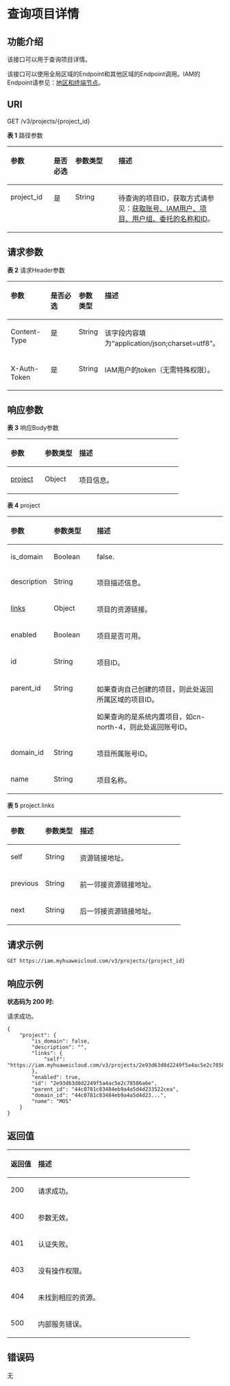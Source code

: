 # 查询项目详情<a name="iam_06_0006"></a>

## 功能介绍<a name="zh-cn_topic_0221482461_section18447224113917"></a>

该接口可以用于查询项目详情。

该接口可以使用全局区域的Endpoint和其他区域的Endpoint调用。IAM的Endpoint请参见：[地区和终端节点](https://developer.huaweicloud.com/endpoint?IAM)。

## URI<a name="zh-cn_topic_0221482461_section1045017241398"></a>

GET /v3/projects/\{project\_id\}

**表 1**  路径参数

<a name="zh-cn_topic_0221482461_table84529241390"></a>
<table><thead align="left"><tr id="zh-cn_topic_0221482461_row445222418393"><th class="cellrowborder" valign="top" width="20%" id="mcps1.2.5.1.1"><p id="zh-cn_topic_0221482461_p17453224103914"><a name="zh-cn_topic_0221482461_p17453224103914"></a><a name="zh-cn_topic_0221482461_p17453224103914"></a>参数</p>
</th>
<th class="cellrowborder" valign="top" width="10%" id="mcps1.2.5.1.2"><p id="zh-cn_topic_0221482461_p1445482415394"><a name="zh-cn_topic_0221482461_p1445482415394"></a><a name="zh-cn_topic_0221482461_p1445482415394"></a>是否必选</p>
</th>
<th class="cellrowborder" valign="top" width="20%" id="mcps1.2.5.1.3"><p id="zh-cn_topic_0221482461_p1455172413918"><a name="zh-cn_topic_0221482461_p1455172413918"></a><a name="zh-cn_topic_0221482461_p1455172413918"></a>参数类型</p>
</th>
<th class="cellrowborder" valign="top" width="50%" id="mcps1.2.5.1.4"><p id="zh-cn_topic_0221482461_p2456624143915"><a name="zh-cn_topic_0221482461_p2456624143915"></a><a name="zh-cn_topic_0221482461_p2456624143915"></a>描述</p>
</th>
</tr>
</thead>
<tbody><tr id="zh-cn_topic_0221482461_row545214247398"><td class="cellrowborder" valign="top" width="20%" headers="mcps1.2.5.1.1 "><p id="zh-cn_topic_0221482461_p164571124103913"><a name="zh-cn_topic_0221482461_p164571124103913"></a><a name="zh-cn_topic_0221482461_p164571124103913"></a>project_id</p>
</td>
<td class="cellrowborder" valign="top" width="10%" headers="mcps1.2.5.1.2 "><p id="zh-cn_topic_0221482461_p164571424133916"><a name="zh-cn_topic_0221482461_p164571424133916"></a><a name="zh-cn_topic_0221482461_p164571424133916"></a>是</p>
</td>
<td class="cellrowborder" valign="top" width="20%" headers="mcps1.2.5.1.3 "><p id="zh-cn_topic_0221482461_p145819246394"><a name="zh-cn_topic_0221482461_p145819246394"></a><a name="zh-cn_topic_0221482461_p145819246394"></a>String</p>
</td>
<td class="cellrowborder" valign="top" width="50%" headers="mcps1.2.5.1.4 "><p id="zh-cn_topic_0221482461_p74601248399"><a name="zh-cn_topic_0221482461_p74601248399"></a><a name="zh-cn_topic_0221482461_p74601248399"></a>待查询的项目ID，获取方式请参见：<a href="获取账号-IAM用户-项目-用户组-委托的名称和ID.md">获取账号、IAM用户、项目、用户组、委托的名称和ID</a>。</p>
</td>
</tr>
</tbody>
</table>

## 请求参数<a name="zh-cn_topic_0221482461_section13461102413919"></a>

**表 2**  请求Header参数

<a name="zh-cn_topic_0221482461_HeaderParameter"></a>
<table><thead align="left"><tr id="zh-cn_topic_0221482461_row646242473919"><th class="cellrowborder" valign="top" width="20%" id="mcps1.2.5.1.1"><p id="zh-cn_topic_0221482461_p17463424193912"><a name="zh-cn_topic_0221482461_p17463424193912"></a><a name="zh-cn_topic_0221482461_p17463424193912"></a>参数</p>
</th>
<th class="cellrowborder" valign="top" width="20%" id="mcps1.2.5.1.2"><p id="zh-cn_topic_0221482461_p246492473913"><a name="zh-cn_topic_0221482461_p246492473913"></a><a name="zh-cn_topic_0221482461_p246492473913"></a>是否必选</p>
</th>
<th class="cellrowborder" valign="top" width="10%" id="mcps1.2.5.1.3"><p id="zh-cn_topic_0221482461_p1146572419395"><a name="zh-cn_topic_0221482461_p1146572419395"></a><a name="zh-cn_topic_0221482461_p1146572419395"></a>参数类型</p>
</th>
<th class="cellrowborder" valign="top" width="50%" id="mcps1.2.5.1.4"><p id="zh-cn_topic_0221482461_p104667242392"><a name="zh-cn_topic_0221482461_p104667242392"></a><a name="zh-cn_topic_0221482461_p104667242392"></a>描述</p>
</th>
</tr>
</thead>
<tbody><tr id="zh-cn_topic_0221482461_row17462142415396"><td class="cellrowborder" valign="top" width="20%" headers="mcps1.2.5.1.1 "><p id="zh-cn_topic_0221482461_p14661124123911"><a name="zh-cn_topic_0221482461_p14661124123911"></a><a name="zh-cn_topic_0221482461_p14661124123911"></a>Content-Type</p>
</td>
<td class="cellrowborder" valign="top" width="20%" headers="mcps1.2.5.1.2 "><p id="zh-cn_topic_0221482461_p8467324113915"><a name="zh-cn_topic_0221482461_p8467324113915"></a><a name="zh-cn_topic_0221482461_p8467324113915"></a>是</p>
</td>
<td class="cellrowborder" valign="top" width="10%" headers="mcps1.2.5.1.3 "><p id="zh-cn_topic_0221482461_p946810246390"><a name="zh-cn_topic_0221482461_p946810246390"></a><a name="zh-cn_topic_0221482461_p946810246390"></a>String</p>
</td>
<td class="cellrowborder" valign="top" width="50%" headers="mcps1.2.5.1.4 "><p id="zh-cn_topic_0221482461_p144691245396"><a name="zh-cn_topic_0221482461_p144691245396"></a><a name="zh-cn_topic_0221482461_p144691245396"></a>该字段内容填为“application/json;charset=utf8”。</p>
</td>
</tr>
<tr id="zh-cn_topic_0221482461_row4462424203917"><td class="cellrowborder" valign="top" width="20%" headers="mcps1.2.5.1.1 "><p id="zh-cn_topic_0221482461_p54705245390"><a name="zh-cn_topic_0221482461_p54705245390"></a><a name="zh-cn_topic_0221482461_p54705245390"></a>X-Auth-Token</p>
</td>
<td class="cellrowborder" valign="top" width="20%" headers="mcps1.2.5.1.2 "><p id="zh-cn_topic_0221482461_p14471192410397"><a name="zh-cn_topic_0221482461_p14471192410397"></a><a name="zh-cn_topic_0221482461_p14471192410397"></a>是</p>
</td>
<td class="cellrowborder" valign="top" width="10%" headers="mcps1.2.5.1.3 "><p id="zh-cn_topic_0221482461_p1447242412391"><a name="zh-cn_topic_0221482461_p1447242412391"></a><a name="zh-cn_topic_0221482461_p1447242412391"></a>String</p>
</td>
<td class="cellrowborder" valign="top" width="50%" headers="mcps1.2.5.1.4 "><p id="zh-cn_topic_0221482461_p1347352493913"><a name="zh-cn_topic_0221482461_p1347352493913"></a><a name="zh-cn_topic_0221482461_p1347352493913"></a>IAM用户的token（无需特殊权限）。</p>
</td>
</tr>
</tbody>
</table>

## 响应参数<a name="zh-cn_topic_0221482461_section64741424123915"></a>

**表 3**  响应Body参数

<a name="zh-cn_topic_0221482461_responseParameter"></a>
<table><thead align="left"><tr id="zh-cn_topic_0221482461_row10476112418398"><th class="cellrowborder" valign="top" width="20%" id="mcps1.2.4.1.1"><p id="zh-cn_topic_0221482461_p1847772418393"><a name="zh-cn_topic_0221482461_p1847772418393"></a><a name="zh-cn_topic_0221482461_p1847772418393"></a>参数</p>
</th>
<th class="cellrowborder" valign="top" width="20%" id="mcps1.2.4.1.2"><p id="zh-cn_topic_0221482461_p16478124113919"><a name="zh-cn_topic_0221482461_p16478124113919"></a><a name="zh-cn_topic_0221482461_p16478124113919"></a>参数类型</p>
</th>
<th class="cellrowborder" valign="top" width="60%" id="mcps1.2.4.1.3"><p id="zh-cn_topic_0221482461_p15478424143912"><a name="zh-cn_topic_0221482461_p15478424143912"></a><a name="zh-cn_topic_0221482461_p15478424143912"></a>描述</p>
</th>
</tr>
</thead>
<tbody><tr id="zh-cn_topic_0221482461_row194761724123919"><td class="cellrowborder" valign="top" width="20%" headers="mcps1.2.4.1.1 "><p id="zh-cn_topic_0221482461_p15479624133913"><a name="zh-cn_topic_0221482461_p15479624133913"></a><a name="zh-cn_topic_0221482461_p15479624133913"></a><a href="#zh-cn_topic_0221482461_response_Rs66Project">project</a></p>
</td>
<td class="cellrowborder" valign="top" width="20%" headers="mcps1.2.4.1.2 "><p id="zh-cn_topic_0221482461_p104802241399"><a name="zh-cn_topic_0221482461_p104802241399"></a><a name="zh-cn_topic_0221482461_p104802241399"></a>Object</p>
</td>
<td class="cellrowborder" valign="top" width="60%" headers="mcps1.2.4.1.3 "><p id="zh-cn_topic_0221482461_p174811524153917"><a name="zh-cn_topic_0221482461_p174811524153917"></a><a name="zh-cn_topic_0221482461_p174811524153917"></a>项目信息。</p>
</td>
</tr>
</tbody>
</table>

**表 4**  project

<a name="zh-cn_topic_0221482461_response_Rs66Project"></a>
<table><thead align="left"><tr id="zh-cn_topic_0221482461_row4482102416397"><th class="cellrowborder" valign="top" width="20%" id="mcps1.2.4.1.1"><p id="zh-cn_topic_0221482461_p1448492463913"><a name="zh-cn_topic_0221482461_p1448492463913"></a><a name="zh-cn_topic_0221482461_p1448492463913"></a>参数</p>
</th>
<th class="cellrowborder" valign="top" width="20%" id="mcps1.2.4.1.2"><p id="zh-cn_topic_0221482461_p194858249393"><a name="zh-cn_topic_0221482461_p194858249393"></a><a name="zh-cn_topic_0221482461_p194858249393"></a>参数类型</p>
</th>
<th class="cellrowborder" valign="top" width="60%" id="mcps1.2.4.1.3"><p id="zh-cn_topic_0221482461_p848512242392"><a name="zh-cn_topic_0221482461_p848512242392"></a><a name="zh-cn_topic_0221482461_p848512242392"></a>描述</p>
</th>
</tr>
</thead>
<tbody><tr id="zh-cn_topic_0221482461_row20482724123917"><td class="cellrowborder" valign="top" width="20%" headers="mcps1.2.4.1.1 "><p id="zh-cn_topic_0221482461_p1486172413396"><a name="zh-cn_topic_0221482461_p1486172413396"></a><a name="zh-cn_topic_0221482461_p1486172413396"></a>is_domain</p>
</td>
<td class="cellrowborder" valign="top" width="20%" headers="mcps1.2.4.1.2 "><p id="zh-cn_topic_0221482461_p248792413915"><a name="zh-cn_topic_0221482461_p248792413915"></a><a name="zh-cn_topic_0221482461_p248792413915"></a>Boolean</p>
</td>
<td class="cellrowborder" valign="top" width="60%" headers="mcps1.2.4.1.3 "><p id="zh-cn_topic_0221482461_p1648862453914"><a name="zh-cn_topic_0221482461_p1648862453914"></a><a name="zh-cn_topic_0221482461_p1648862453914"></a>false.</p>
</td>
</tr>
<tr id="zh-cn_topic_0221482461_row134821124143911"><td class="cellrowborder" valign="top" width="20%" headers="mcps1.2.4.1.1 "><p id="zh-cn_topic_0221482461_p7489192413399"><a name="zh-cn_topic_0221482461_p7489192413399"></a><a name="zh-cn_topic_0221482461_p7489192413399"></a>description</p>
</td>
<td class="cellrowborder" valign="top" width="20%" headers="mcps1.2.4.1.2 "><p id="zh-cn_topic_0221482461_p1049092483919"><a name="zh-cn_topic_0221482461_p1049092483919"></a><a name="zh-cn_topic_0221482461_p1049092483919"></a>String</p>
</td>
<td class="cellrowborder" valign="top" width="60%" headers="mcps1.2.4.1.3 "><p id="zh-cn_topic_0221482461_p19491122414397"><a name="zh-cn_topic_0221482461_p19491122414397"></a><a name="zh-cn_topic_0221482461_p19491122414397"></a>项目描述信息。</p>
</td>
</tr>
<tr id="zh-cn_topic_0221482461_row74821924163917"><td class="cellrowborder" valign="top" width="20%" headers="mcps1.2.4.1.1 "><p id="zh-cn_topic_0221482461_p1492102433917"><a name="zh-cn_topic_0221482461_p1492102433917"></a><a name="zh-cn_topic_0221482461_p1492102433917"></a><a href="#zh-cn_topic_0221482461_response_Rs66ProjectLinks">links</a></p>
</td>
<td class="cellrowborder" valign="top" width="20%" headers="mcps1.2.4.1.2 "><p id="zh-cn_topic_0221482461_p149320244395"><a name="zh-cn_topic_0221482461_p149320244395"></a><a name="zh-cn_topic_0221482461_p149320244395"></a>Object</p>
</td>
<td class="cellrowborder" valign="top" width="60%" headers="mcps1.2.4.1.3 "><p id="zh-cn_topic_0221482461_p249492419397"><a name="zh-cn_topic_0221482461_p249492419397"></a><a name="zh-cn_topic_0221482461_p249492419397"></a>项目的资源链接。</p>
</td>
</tr>
<tr id="zh-cn_topic_0221482461_row1948202411399"><td class="cellrowborder" valign="top" width="20%" headers="mcps1.2.4.1.1 "><p id="zh-cn_topic_0221482461_p1649517241390"><a name="zh-cn_topic_0221482461_p1649517241390"></a><a name="zh-cn_topic_0221482461_p1649517241390"></a>enabled</p>
</td>
<td class="cellrowborder" valign="top" width="20%" headers="mcps1.2.4.1.2 "><p id="zh-cn_topic_0221482461_p1849572413919"><a name="zh-cn_topic_0221482461_p1849572413919"></a><a name="zh-cn_topic_0221482461_p1849572413919"></a>Boolean</p>
</td>
<td class="cellrowborder" valign="top" width="60%" headers="mcps1.2.4.1.3 "><p id="zh-cn_topic_0221482461_p7496182463914"><a name="zh-cn_topic_0221482461_p7496182463914"></a><a name="zh-cn_topic_0221482461_p7496182463914"></a>项目是否可用。</p>
</td>
</tr>
<tr id="zh-cn_topic_0221482461_row1548232483917"><td class="cellrowborder" valign="top" width="20%" headers="mcps1.2.4.1.1 "><p id="zh-cn_topic_0221482461_p64975249396"><a name="zh-cn_topic_0221482461_p64975249396"></a><a name="zh-cn_topic_0221482461_p64975249396"></a>id</p>
</td>
<td class="cellrowborder" valign="top" width="20%" headers="mcps1.2.4.1.2 "><p id="zh-cn_topic_0221482461_p17498152419395"><a name="zh-cn_topic_0221482461_p17498152419395"></a><a name="zh-cn_topic_0221482461_p17498152419395"></a>String</p>
</td>
<td class="cellrowborder" valign="top" width="60%" headers="mcps1.2.4.1.3 "><p id="zh-cn_topic_0221482461_p7499182483911"><a name="zh-cn_topic_0221482461_p7499182483911"></a><a name="zh-cn_topic_0221482461_p7499182483911"></a>项目ID。</p>
</td>
</tr>
<tr id="zh-cn_topic_0221482461_row15482142412393"><td class="cellrowborder" valign="top" width="20%" headers="mcps1.2.4.1.1 "><p id="zh-cn_topic_0221482461_p17500192418392"><a name="zh-cn_topic_0221482461_p17500192418392"></a><a name="zh-cn_topic_0221482461_p17500192418392"></a>parent_id</p>
</td>
<td class="cellrowborder" valign="top" width="20%" headers="mcps1.2.4.1.2 "><p id="zh-cn_topic_0221482461_p9501924143915"><a name="zh-cn_topic_0221482461_p9501924143915"></a><a name="zh-cn_topic_0221482461_p9501924143915"></a>String</p>
</td>
<td class="cellrowborder" valign="top" width="60%" headers="mcps1.2.4.1.3 "><p id="zh-cn_topic_0221482461_p16502132413915"><a name="zh-cn_topic_0221482461_p16502132413915"></a><a name="zh-cn_topic_0221482461_p16502132413915"></a>如果查询自己创建的项目，则此处返回所属区域的项目ID。</p>
<p id="zh-cn_topic_0221482461_p1950342453919"><a name="zh-cn_topic_0221482461_p1950342453919"></a><a name="zh-cn_topic_0221482461_p1950342453919"></a>如果查询的是系统内置项目，如cn-north-4，则此处返回账号ID。</p>
</td>
</tr>
<tr id="zh-cn_topic_0221482461_row348212414392"><td class="cellrowborder" valign="top" width="20%" headers="mcps1.2.4.1.1 "><p id="zh-cn_topic_0221482461_p20503122415394"><a name="zh-cn_topic_0221482461_p20503122415394"></a><a name="zh-cn_topic_0221482461_p20503122415394"></a>domain_id</p>
</td>
<td class="cellrowborder" valign="top" width="20%" headers="mcps1.2.4.1.2 "><p id="zh-cn_topic_0221482461_p145041624163918"><a name="zh-cn_topic_0221482461_p145041624163918"></a><a name="zh-cn_topic_0221482461_p145041624163918"></a>String</p>
</td>
<td class="cellrowborder" valign="top" width="60%" headers="mcps1.2.4.1.3 "><p id="zh-cn_topic_0221482461_p1250511246392"><a name="zh-cn_topic_0221482461_p1250511246392"></a><a name="zh-cn_topic_0221482461_p1250511246392"></a>项目所属账号ID。</p>
</td>
</tr>
<tr id="zh-cn_topic_0221482461_row1348232413397"><td class="cellrowborder" valign="top" width="20%" headers="mcps1.2.4.1.1 "><p id="zh-cn_topic_0221482461_p9506724193912"><a name="zh-cn_topic_0221482461_p9506724193912"></a><a name="zh-cn_topic_0221482461_p9506724193912"></a>name</p>
</td>
<td class="cellrowborder" valign="top" width="20%" headers="mcps1.2.4.1.2 "><p id="zh-cn_topic_0221482461_p2507112410394"><a name="zh-cn_topic_0221482461_p2507112410394"></a><a name="zh-cn_topic_0221482461_p2507112410394"></a>String</p>
</td>
<td class="cellrowborder" valign="top" width="60%" headers="mcps1.2.4.1.3 "><p id="zh-cn_topic_0221482461_p1750862443910"><a name="zh-cn_topic_0221482461_p1750862443910"></a><a name="zh-cn_topic_0221482461_p1750862443910"></a>项目名称。</p>
</td>
</tr>
</tbody>
</table>

**表 5**  project.links

<a name="zh-cn_topic_0221482461_response_Rs66ProjectLinks"></a>
<table><thead align="left"><tr id="zh-cn_topic_0221482461_row14509102414396"><th class="cellrowborder" valign="top" width="20%" id="mcps1.2.4.1.1"><p id="zh-cn_topic_0221482461_p14510624123911"><a name="zh-cn_topic_0221482461_p14510624123911"></a><a name="zh-cn_topic_0221482461_p14510624123911"></a>参数</p>
</th>
<th class="cellrowborder" valign="top" width="20%" id="mcps1.2.4.1.2"><p id="zh-cn_topic_0221482461_p55115243398"><a name="zh-cn_topic_0221482461_p55115243398"></a><a name="zh-cn_topic_0221482461_p55115243398"></a>参数类型</p>
</th>
<th class="cellrowborder" valign="top" width="60%" id="mcps1.2.4.1.3"><p id="zh-cn_topic_0221482461_p1251232463911"><a name="zh-cn_topic_0221482461_p1251232463911"></a><a name="zh-cn_topic_0221482461_p1251232463911"></a>描述</p>
</th>
</tr>
</thead>
<tbody><tr id="zh-cn_topic_0221482461_row95091524153917"><td class="cellrowborder" valign="top" width="20%" headers="mcps1.2.4.1.1 "><p id="zh-cn_topic_0221482461_p1951302418394"><a name="zh-cn_topic_0221482461_p1951302418394"></a><a name="zh-cn_topic_0221482461_p1951302418394"></a>self</p>
</td>
<td class="cellrowborder" valign="top" width="20%" headers="mcps1.2.4.1.2 "><p id="zh-cn_topic_0221482461_p95145246391"><a name="zh-cn_topic_0221482461_p95145246391"></a><a name="zh-cn_topic_0221482461_p95145246391"></a>String</p>
</td>
<td class="cellrowborder" valign="top" width="60%" headers="mcps1.2.4.1.3 "><p id="zh-cn_topic_0221482461_p451592423917"><a name="zh-cn_topic_0221482461_p451592423917"></a><a name="zh-cn_topic_0221482461_p451592423917"></a>资源链接地址。</p>
</td>
</tr>
<tr id="zh-cn_topic_0221482461_row1150982413397"><td class="cellrowborder" valign="top" width="20%" headers="mcps1.2.4.1.1 "><p id="zh-cn_topic_0221482461_p1851622414399"><a name="zh-cn_topic_0221482461_p1851622414399"></a><a name="zh-cn_topic_0221482461_p1851622414399"></a>previous</p>
</td>
<td class="cellrowborder" valign="top" width="20%" headers="mcps1.2.4.1.2 "><p id="zh-cn_topic_0221482461_p15161724153918"><a name="zh-cn_topic_0221482461_p15161724153918"></a><a name="zh-cn_topic_0221482461_p15161724153918"></a>String</p>
</td>
<td class="cellrowborder" valign="top" width="60%" headers="mcps1.2.4.1.3 "><p id="zh-cn_topic_0221482461_p45172024143914"><a name="zh-cn_topic_0221482461_p45172024143914"></a><a name="zh-cn_topic_0221482461_p45172024143914"></a>前一邻接资源链接地址。</p>
</td>
</tr>
<tr id="zh-cn_topic_0221482461_row4509142413910"><td class="cellrowborder" valign="top" width="20%" headers="mcps1.2.4.1.1 "><p id="zh-cn_topic_0221482461_p145182244392"><a name="zh-cn_topic_0221482461_p145182244392"></a><a name="zh-cn_topic_0221482461_p145182244392"></a>next</p>
</td>
<td class="cellrowborder" valign="top" width="20%" headers="mcps1.2.4.1.2 "><p id="zh-cn_topic_0221482461_p14519182413398"><a name="zh-cn_topic_0221482461_p14519182413398"></a><a name="zh-cn_topic_0221482461_p14519182413398"></a>String</p>
</td>
<td class="cellrowborder" valign="top" width="60%" headers="mcps1.2.4.1.3 "><p id="zh-cn_topic_0221482461_p55201024103918"><a name="zh-cn_topic_0221482461_p55201024103918"></a><a name="zh-cn_topic_0221482461_p55201024103918"></a>后一邻接资源链接地址。</p>
</td>
</tr>
</tbody>
</table>

## 请求示例<a name="zh-cn_topic_0221482461_section18521172418398"></a>

```
GET https://iam.myhuaweicloud.com/v3/projects/{project_id}
```

## 响应示例<a name="zh-cn_topic_0221482461_section352542413398"></a>

**状态码为 200 时:**

请求成功。

```
{
    "project": {
        "is_domain": false,
        "description": "",
        "links": {
            "self": "https://iam.myhuaweicloud.com/v3/projects/2e93d63d8d2249f5a4ac5e2c78586a6e"
        },
        "enabled": true,
        "id": "2e93d63d8d2249f5a4ac5e2c78586a6e",
        "parent_id": "44c0781c83484eb9a4a5d4d233522cea",
        "domain_id": "44c0781c83484eb9a4a5d4d23...",
        "name": "MOS"
    }
}
```

## 返回值<a name="zh-cn_topic_0221482461_section4540192418390"></a>

<a name="zh-cn_topic_0221482461_table2436"></a>
<table><thead align="left"><tr id="zh-cn_topic_0221482461_row3541142413919"><th class="cellrowborder" valign="top" width="15%" id="mcps1.1.3.1.1"><p id="zh-cn_topic_0221482461_p45421324193910"><a name="zh-cn_topic_0221482461_p45421324193910"></a><a name="zh-cn_topic_0221482461_p45421324193910"></a>返回值</p>
</th>
<th class="cellrowborder" valign="top" width="85%" id="mcps1.1.3.1.2"><p id="zh-cn_topic_0221482461_p4543172415395"><a name="zh-cn_topic_0221482461_p4543172415395"></a><a name="zh-cn_topic_0221482461_p4543172415395"></a>描述</p>
</th>
</tr>
</thead>
<tbody><tr id="zh-cn_topic_0221482461_row554120244391"><td class="cellrowborder" valign="top" width="15%" headers="mcps1.1.3.1.1 "><p id="zh-cn_topic_0221482461_p14544162412394"><a name="zh-cn_topic_0221482461_p14544162412394"></a><a name="zh-cn_topic_0221482461_p14544162412394"></a>200</p>
</td>
<td class="cellrowborder" valign="top" width="85%" headers="mcps1.1.3.1.2 "><p id="zh-cn_topic_0221482461_p165454248398"><a name="zh-cn_topic_0221482461_p165454248398"></a><a name="zh-cn_topic_0221482461_p165454248398"></a>请求成功。</p>
</td>
</tr>
<tr id="zh-cn_topic_0221482461_row8541182411397"><td class="cellrowborder" valign="top" width="15%" headers="mcps1.1.3.1.1 "><p id="zh-cn_topic_0221482461_p15545102413399"><a name="zh-cn_topic_0221482461_p15545102413399"></a><a name="zh-cn_topic_0221482461_p15545102413399"></a>400</p>
</td>
<td class="cellrowborder" valign="top" width="85%" headers="mcps1.1.3.1.2 "><p id="zh-cn_topic_0221482461_p115466247392"><a name="zh-cn_topic_0221482461_p115466247392"></a><a name="zh-cn_topic_0221482461_p115466247392"></a>参数无效。</p>
</td>
</tr>
<tr id="zh-cn_topic_0221482461_row55417241399"><td class="cellrowborder" valign="top" width="15%" headers="mcps1.1.3.1.1 "><p id="zh-cn_topic_0221482461_p154772417399"><a name="zh-cn_topic_0221482461_p154772417399"></a><a name="zh-cn_topic_0221482461_p154772417399"></a>401</p>
</td>
<td class="cellrowborder" valign="top" width="85%" headers="mcps1.1.3.1.2 "><p id="zh-cn_topic_0221482461_p18548424143918"><a name="zh-cn_topic_0221482461_p18548424143918"></a><a name="zh-cn_topic_0221482461_p18548424143918"></a>认证失败。</p>
</td>
</tr>
<tr id="zh-cn_topic_0221482461_row11541724153913"><td class="cellrowborder" valign="top" width="15%" headers="mcps1.1.3.1.1 "><p id="zh-cn_topic_0221482461_p125491624163915"><a name="zh-cn_topic_0221482461_p125491624163915"></a><a name="zh-cn_topic_0221482461_p125491624163915"></a>403</p>
</td>
<td class="cellrowborder" valign="top" width="85%" headers="mcps1.1.3.1.2 "><p id="zh-cn_topic_0221482461_p655011249395"><a name="zh-cn_topic_0221482461_p655011249395"></a><a name="zh-cn_topic_0221482461_p655011249395"></a>没有操作权限。</p>
</td>
</tr>
<tr id="zh-cn_topic_0221482461_row17541152443911"><td class="cellrowborder" valign="top" width="15%" headers="mcps1.1.3.1.1 "><p id="zh-cn_topic_0221482461_p755122410391"><a name="zh-cn_topic_0221482461_p755122410391"></a><a name="zh-cn_topic_0221482461_p755122410391"></a>404</p>
</td>
<td class="cellrowborder" valign="top" width="85%" headers="mcps1.1.3.1.2 "><p id="zh-cn_topic_0221482461_p10552152443910"><a name="zh-cn_topic_0221482461_p10552152443910"></a><a name="zh-cn_topic_0221482461_p10552152443910"></a>未找到相应的资源。</p>
</td>
</tr>
<tr id="zh-cn_topic_0221482461_row1454110244392"><td class="cellrowborder" valign="top" width="15%" headers="mcps1.1.3.1.1 "><p id="zh-cn_topic_0221482461_p85539244397"><a name="zh-cn_topic_0221482461_p85539244397"></a><a name="zh-cn_topic_0221482461_p85539244397"></a>500</p>
</td>
<td class="cellrowborder" valign="top" width="85%" headers="mcps1.1.3.1.2 "><p id="zh-cn_topic_0221482461_p155531924103917"><a name="zh-cn_topic_0221482461_p155531924103917"></a><a name="zh-cn_topic_0221482461_p155531924103917"></a>内部服务错误。</p>
</td>
</tr>
</tbody>
</table>

## 错误码<a name="zh-cn_topic_0221482461_section6554202443916"></a>

无

